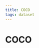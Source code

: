 ```yaml
---
title: COCO
tags: dataset 
---
```


# COCO


























































































